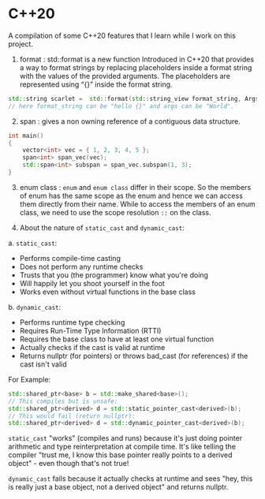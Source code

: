 # C++20

A compilation of some C++20 features that I learn while I work on this project. 

1. format : std::format is a new function Introduced in C++20 that provides a way to format strings by replacing placeholders inside a format string with the values of the provided arguments. The placeholders are represented using “{}” inside the format string. 

```cpp
std::string scarlet =  std::format(std::string_view format_string, Args... args);
// here format_string can be "hello {}" and args can be "World".
```

2. span : gives a non owning reference of a contiguous data structure. 

```cpp
int main() 
{ 
    vector<int> vec = { 1, 2, 3, 4, 5 }; 
    span<int> span_vec(vec);
    std::span<int> subspan = span_vec.subspan(1, 3); 
}

```

3. enum class : `enum` and `enum class` differ in their scope. So the members of enum has the same scope as the enum and hence we can access them directly from their name. While to access the members of an enum class, we need to use the scope resolution `::` on the class. 

4. About the nature of `static_cast` and `dynamic_cast`:

a. `static_cast`:
- Performs compile-time casting
- Does not perform any runtime checks
- Trusts that you (the programmer) know what you're doing
- Will happily let you shoot yourself in the foot
- Works even without virtual functions in the base class

b. `dynamic_cast`:
- Performs runtime type checking
- Requires Run-Time Type Information (RTTI)
- Requires the base class to have at least one virtual function
- Actually checks if the cast is valid at runtime
- Returns nullptr (for pointers) or throws bad_cast (for references) if the cast isn't valid

For Example: 
```cpp
std::shared_ptr<base> b = std::make_shared<base>();
// This compiles but is unsafe:
std::shared_ptr<derived> d = std::static_pointer_cast<derived>(b);
// This would fail (return nullptr):
std::shared_ptr<derived> d = std::dynamic_pointer_cast<derived>(b);
```

`static_cast` "works" (compiles and runs) because it's just doing pointer arithmetic and type reinterpretation at compile time. It's like telling the compiler "trust me, I know this base pointer really points to a derived object" - even though that's not true!

`dynamic_cast` fails because it actually checks at runtime and sees "hey, this is really just a base object, not a derived object" and returns nullptr.
